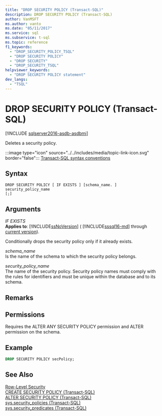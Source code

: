 ```yaml
---
title: "DROP SECURITY POLICY (Transact-SQL)"
description: DROP SECURITY POLICY (Transact-SQL)
author: VanMSFT
ms.author: vanto
ms.date: "05/11/2017"
ms.service: sql
ms.subservice: t-sql
ms.topic: reference
f1_keywords:
  - "DROP_SECURITY_POLICY_TSQL"
  - "DROP SECURITY POLICY"
  - "DROP SECURITY"
  - "DROP_SECURITY_TSQL"
helpviewer_keywords:
  - "DROP SECURITY POLICY statement"
dev_langs:
  - "TSQL"
---
```

# DROP SECURITY POLICY (Transact-SQL)

[!INCLUDE [sqlserver2016-asdb-asdbmi](../../includes/applies-to-version/sqlserver2016-asdb-asdbmi.md)]

  Deletes a security policy.  
  
 :::image type="icon" source="../../includes/media/topic-link-icon.svg" border="false"::: [Transact-SQL syntax conventions](../../t-sql/language-elements/transact-sql-syntax-conventions-transact-sql.md)  
  
## Syntax  
  
```syntaxsql
DROP SECURITY POLICY [ IF EXISTS ] [schema_name. ] security_policy_name    
[;]  
```  

## Arguments
 *IF EXISTS*  
 **Applies to**: [!INCLUDE[ssNoVersion](../../includes/ssnoversion-md.md)] ( [!INCLUDE[sssql16-md](../../includes/sssql16-md.md)] through [current version](/troubleshoot/sql/general/determine-version-edition-update-level)).  
  
 Conditionally drops the security policy only if it already exists.  
  
 *schema_name*  
 Is the name of the schema to which the security policy belongs.  
  
 *security_policy_name*  
 The name of the security policy. Security policy names must comply with the rules for identifiers and must be unique within the database and to its schema.  
  
## Remarks
  
## Permissions  
 Requires the ALTER ANY SECURITY POLICY permission and ALTER permission on the schema.  
  
## Example  
  
```sql  
DROP SECURITY POLICY secPolicy;  
```  
  
## See Also  
 [Row-Level Security](../../relational-databases/security/row-level-security.md)   
 [CREATE SECURITY POLICY &#40;Transact-SQL&#41;](../../t-sql/statements/create-security-policy-transact-sql.md)   
 [ALTER SECURITY POLICY &#40;Transact-SQL&#41;](../../t-sql/statements/alter-security-policy-transact-sql.md)   
 [sys.security_policies &#40;Transact-SQL&#41;](../../relational-databases/system-catalog-views/sys-security-policies-transact-sql.md)   
 [sys.security_predicates &#40;Transact-SQL&#41;](../../relational-databases/system-catalog-views/sys-security-predicates-transact-sql.md)  
